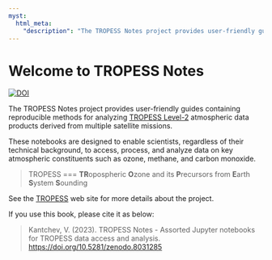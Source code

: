 ```yaml
---
myst:
  html_meta:
    "description": "The TROPESS Notes project provides user-friendly guides containing reproducible methods for analyzing TROPESS Level-2 atmospheric data derived from multiple satellite missions."
---
```

# Welcome to TROPESS Notes

[![DOI](https://zenodo.org/badge/650417988.svg)](https://zenodo.org/badge/latestdoi/650417988)

The TROPESS Notes project provides user-friendly guides containing reproducible methods for analyzing [TROPESS Level-2](https://disc.gsfc.nasa.gov/information/mission-project?title=TROPESS) atmospheric data products derived from multiple satellite missions. 

These notebooks are designed to enable scientists, regardless of 
their technical background, to access, process, and analyze data on key atmospheric constituents such as ozone, methane, and carbon monoxide.

> TROPESS === **TR**opospheric **O**zone and its **P**recursors from **E**arth **S**ystem **S**ounding

See the [TROPESS](https://tes.jpl.nasa.gov/tropess/) web site for more details about the project.

If you use this book, please cite it as below:

> Kantchev, V. (2023). TROPESS Notes - Assorted Jupyter notebooks for TROPESS data access and analysis. https://doi.org/10.5281/zenodo.8031285


```{tableofcontents}
```
    